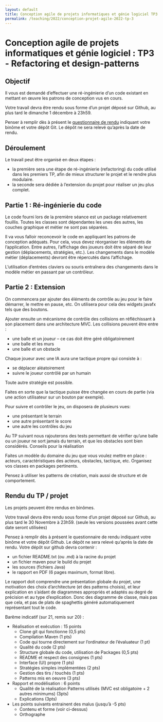 ```yaml
---
layout: default
title: Conception agile de projets informatiques et génie logiciel TP3 Refactoring et design-patterns
permalink: /teaching/2022/conception-projet-agile-2022-tp-3
---
```

# Conception agile de projets informatiques et génie logiciel : TP3 - Refactoring et design-patterns

## Objectif

Il vous est demandé d’effectuer une ré-ingénierie d’un code existant en mettant en œuvre les patrons de conception vus en cours.

Votre travail devra être rendu sous forme d’un projet déposé sur Github, au plus tard le dimanche 1 décembre à 23h59.

Penser à remplir dès à présent le [questionnaire de rendu](https://forms.gle/3qWkkT6uPAZJNEqP7) indiquant votre binôme et votre dépôt Git. Le dépôt ne sera relevé qu’après la date de rendu.

## Déroulement

Le travail peut être organisé en deux étapes :

- la première sera une étape de ré-ingénierie (refactoring) du code utilisé dans les premiers TP, afin de mieux structurer le projet et le rendre plus modulaire.
- la seconde sera dédiée à l’extension du projet pour réaliser un jeu plus complet.

## Partie 1 : Ré-ingénierie du code

Le code fourni lors de la première séance est un package relativement fouillis. Toutes les classes sont dépendantes les unes des autres, les couches graphique et métier ne sont pas séparées.

Il va vous falloir reconcevoir le code en appliquant les patrons de conception adéquats. Pour cela, vous devez réorganiser les éléments de l’application. Entre autres, l’affichage des joueurs doit être séparé de leur gestion (déplacements, stratégies, etc.). Les changements dans le modèle métier (déplacements) devront être répercutés dans l’affichage.

L’utilisation d’entrées claviers ou souris entraînera des changements dans le modèle métier en passant par un contrôleur.
## Partie 2 : Extension

On commencera par ajouter des éléments de contrôle au jeu pour le faire démarrer, le mettre en pause, etc. On utilisera pour cela des widgets javafx tels que des boutons.

Ajouter ensuite un mécanisme de contrôle des collisions en réfléchissant à son placement dans une architecture MVC. Les collisions peuvent être entre :

- une balle et un joueur – ce cas doit être géré obligatoirement
- une balle et les murs
- une balle et un obstacle

Chaque joueur avec une IA aura une tactique propre qui consiste à :

- se déplacer aléatoirement
- suivre le joueur contrôlé par un humain

Toute autre stratégie est possible.

Faites en sorte que la tactique puisse être changée en cours de partie (via une action utilisateur sur un bouton par exemple).

Pour suivre et contrôler le jeu, on disposera de plusieurs vues:

- une présentant le terrain
- une autre présentant le score
- une autre les contrôles du jeu

Au TP suivant nous rajouterons des tests permettant de vérifier qu’une balle ou un joueur ne sort jamais du terrain, et que les obstacles sont bien considérés.
Conseils pour la réalisation

Faites un modèle du domaine du jeu que vous voulez mettre en place : acteurs, caractéristiques des acteurs, obstacles, tactique, etc. Organisez vos classes en packages pertinents.

Pensez à utiliser les patterns de création, mais aussi de structure et de comportement.

## Rendu du TP / projet

Les projets peuvent être rendus en binômes.

Votre travail devra être rendu sous forme d’un projet déposé sur Github, au plus tard le 30 Novembre à 23h59. (seule les versions poussées avant cette date seront utilisées)

Pensez à remplir dès à présent le questionnaire de rendu indiquant votre binôme et votre dépôt Github. Le dépôt ne sera relevé qu’après la date de rendu.
Votre dépôt sur github devra contenir :

- un fichier README.txt (ou .md) à la racine du projet
- un fichier maven pour le build du projet
- les sources (fichiers Java)
- le rapport en PDF (6 pages maximum, format libre).

Le rapport doit comprendre une présentation globale du projet, une motivation des choix d’architecture (et des patterns choisis), et leur explication en s’aidant de diagrammes appropriés et adaptés au degré de précision et au type d’explication. Donc des diagramme de classe, mais pas que cela, et pas de plats de spaghettis généré automatiquement représentant tout le code.

Barême indicatif (sur 21, remis sur 20) :

- Réalisation et exécution : 15 points
  - Clone git qui fonctionne (0,5 pts)
  - Compilation Maven (1 pts)
  - Code qui tourne directement sur l’ordinateur de l’évaluateur (1 pt)
  - Qualité du code (2 pts)
  - Structure globale du code, utilisation de Packages (0,5 pts)
  - README et respect des consignes (1 pts)
  - Interface (UI) propre (1 pts)
  - Stratégies simples implémentées (2 pts)
  - Gestion des tirs / touchés (1 pts)
  - Patterns mis en oeuvre (3 pts)
- Rapport et modélisation : 6 points
  - Qualité de la réalisation Patterns utilisés (MVC est obligatoire + 2 autres minimums) (3pts)
  - Explications (3pts)
- Les points suivants entrainent des malus (jusqu’à -5 pts)
  - Contenu et forme (voir ci-dessus)
  - Orthographe

